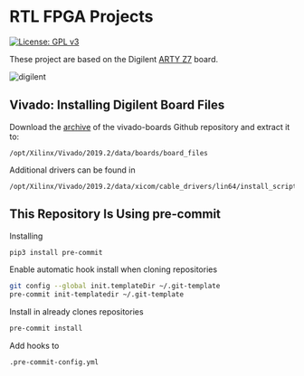 # RTL FPGA Projects

[![License: GPL v3](https://img.shields.io/badge/License-GPLv3-blue.svg)](https://www.gnu.org/licenses/gpl-3.0)

These project are based on the Digilent [ARTY Z7](https://reference.digilentinc.com/reference/programmable-logic/arty-z7/start) board.

![digilent](https://reference.digilentinc.com/_media/reference/programmable-logic/arty-z7/arty-z7_-_obl_-_600.png)


## Vivado: Installing Digilent Board Files

Download the [archive](https://github.com/Digilent/vivado-boards/archive/master.zip?_ga=2.97053599.1009087387.1591531709-2003481732.1591531709) of the vivado-boards Github repository and extract it to:

```
/opt/Xilinx/Vivado/2019.2/data/boards/board_files
```

Additional drivers can be found in

```
/opt/Xilinx/Vivado/2019.2/data/xicom/cable_drivers/lin64/install_script/install_drivers
```

## This Repository Is Using pre-commit

Installing
```bash
pip3 install pre-commit
```

Enable automatic hook install when cloning repositories
```bash
git config --global init.templateDir ~/.git-template
pre-commit init-templatedir ~/.git-template
```

Install in already clones repositories
```bash
pre-commit install
```

Add hooks to
```
.pre-commit-config.yml
```